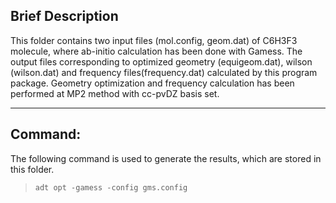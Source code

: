 ## Brief Description


This folder contains two input files (mol.config, geom.dat) of C6H3F3 molecule, where ab-initio calculation has been done with Gamess. 
The output files corresponding to optimized geometry (equigeom.dat), wilson (wilson.dat) and frequency files(frequency.dat) calculated by this program package. 
Geometry optimization and frequency calculation has been performed at MP2 method with cc-pvDZ basis set.

---
## Command:

The following command is used to generate the results, which are stored in this folder.


>`adt opt -gamess -config gms.config`
